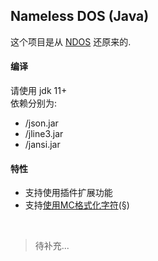 ## Nameless DOS (Java)
这个项目是从 [NDOS](https://cmd.xinv.ink/) 还原来的.

#### 编译
请使用 jdk 11+<br>
依赖分别为:
 - /json.jar
 - /jline3.jar
 - /jansi.jar

#### 特性
 - 支持使用插件扩展功能
 - 支持[使用MC格式化字符](/XIAYM-gh/Nameless-DOS/blob/main/src/utils/McColorFormatter.java)(§)

<br>

> 待补充...
